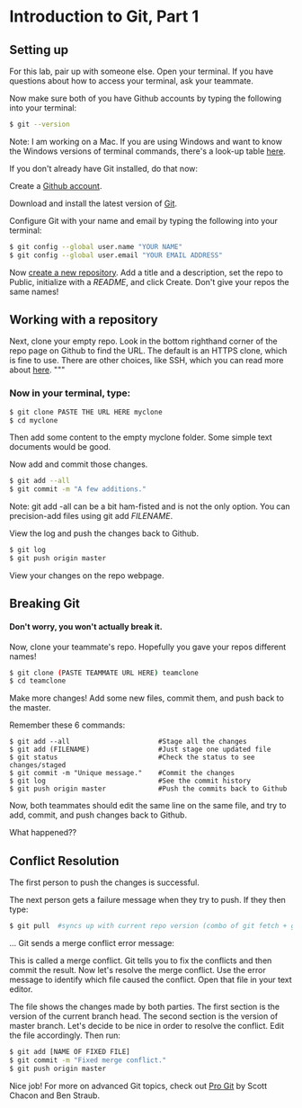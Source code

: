 # Introduction to Git, Part 1

## Setting up

For this lab, pair up with someone else. Open your terminal. If you have
questions about how to access your terminal, ask your teammate.

Now make sure both of you have Github accounts by typing the following into
your terminal:

```bash
$ git --version
```

Note: I am working on a Mac. If you are using Windows and want to know the
Windows versions of terminal commands, there's a look-up table [here](http://www.lemoda.net/windows/windows2unix/windows2unix.html).

If you don't already have Git installed, do that now:

Create a [Github account](http://github.com).

Download and install the latest version of [Git](http://git-scm.com/downloads).

Configure Git with your name and email by typing the following into your terminal:

```bash
$ git config --global user.name "YOUR NAME"
$ git config --global user.email "YOUR EMAIL ADDRESS"
```

Now [create a new repository](https://github.com/new). Add a title and a
description, set the repo to Public, initialize with a _README_, and click Create.
Don't give your repos the same names!


## Working with a repository

Next, clone your empty repo. Look in the bottom righthand corner of the repo
page on Github to find the URL. The default is an HTTPS clone, which is fine to
use. There are other choices, like SSH, which you can read more about [here](https://help.github.com/articles/which-remote-url-should-i-use/).
"""

### Now in your terminal, type:

```bash
$ git clone PASTE THE URL HERE myclone
$ cd myclone
```

Then add some content to the empty myclone folder. Some simple text documents would be good.

Now add and commit those changes.

```bash
$ git add --all
$ git commit -m "A few additions."
```

Note: git add -all can be a bit ham-fisted and is not the only option. You can precision-add files using git add _FILENAME_.


View the log and push the changes back to Github.

```bash
$ git log
$ git push origin master
```

View your changes on the repo webpage.


## Breaking Git
#### Don't worry, you won't actually break it.

Now, clone your teammate's repo. Hopefully you gave your repos different names!

```bash
$ git clone (PASTE TEAMMATE URL HERE) teamclone
$ cd teamclone
```

Make more changes! Add some new files, commit them, and push back to the master.

Remember these 6 commands:
```
$ git add --all                      #Stage all the changes
$ git add (FILENAME)                 #Just stage one updated file
$ git status                         #Check the status to see changes/staged
$ git commit -m "Unique message."    #Commit the changes
$ git log                            #See the commit history
$ git push origin master             #Push the commits back to Github
```
Now, both teammates should edit the same line on the same file, and try to add, commit, and push changes back to Github.


What happened??


## Conflict Resolution
The first person to push the changes is successful.

The next person gets a failure message when they try to push. If they then type:

```bash
$ git pull  #syncs up with current repo version (combo of git fetch + git merge)
```

... Git sends a merge conflict error message:


This is called a merge conflict. Git tells you to fix the conflicts and then commit the result. Now let's resolve the merge conflict.
Use the error message to identify which file caused the conflict. Open that file in your text editor.

The file shows the changes made by both parties. The first section is the version of the current branch head. The second section is the version of master branch.
Let's decide to be nice in order to resolve the conflict. Edit the file accordingly. Then run:

```bash
$ git add [NAME OF FIXED FILE]
$ git commit -m "Fixed merge conflict."
$ git push origin master
```

Nice job! For more on advanced Git topics, check out [Pro Git](http://git-scm.com/book/en/v2) by Scott Chacon and Ben Straub.
